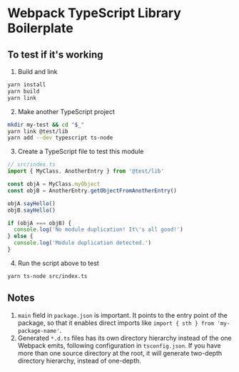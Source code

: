 # Webpack TypeScript Library Boilerplate

## To test if it's working
1. Build and link

```bash
yarn install
yarn build
yarn link
```

2. Make another TypeScript project

```bash
mkdir my-test && cd "$_"
yarn link @test/lib
yarn add --dev typescript ts-node
```

3. Create a TypeScript file to test this module

```typescript
// src/index.ts
import { MyClass, AnotherEntry } from '@test/lib'

const objA = MyClass.myObject
const objB = AnotherEntry.getObjectFromAnotherEntry()

objA.sayHello()
objB.sayHello()

if (objA === objB) {
  console.log('No module duplication! It\'s all good!')
} else {
  console.log('Module duplication detected.')
}
```

4. Run the script above to test

```
yarn ts-node src/index.ts
```

## Notes
1. `main` field in `package.json` is important. It points to the entry point of the package, so that it enables direct imports like `import { sth } from 'my-package-name'`.
2. Generated `*.d.ts` files has its own directory hierarchy instead of the one Webpack emits, following configuration in `tsconfig.json`. If you have more than one source directory at the root, it will generate two-depth directory hierarchy, instead of one-depth.
